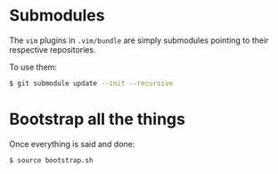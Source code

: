 # Submodules

The `vim` plugins in `.vim/bundle` are simply submodules pointing to their respective repositories.

To use them:

```bash
$ git submodule update --init --recursive
```

# Bootstrap all the things

Once everything is said and done:

```bash
$ source bootstrap.sh
```


